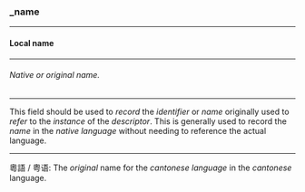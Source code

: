 ### _name

------

#### Local name

------

###### Native or original name.

------

This field should be used to *record* the *identifier* or *name* originally used to *refer* to the *instance* of the *descriptor*. This is generally used to record the *name* in the *native language* without needing to reference the actual language.

------

粵語 / 粤语: The *original* name for the *cantonese language* in the *cantonese* language.